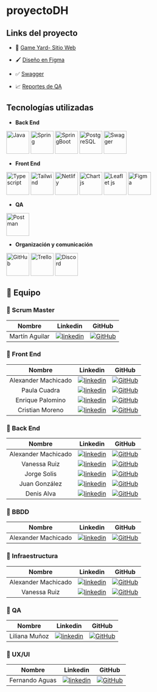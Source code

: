 # proyectoDH


## **Links del proyecto**


 +  🎯 [Game Yard- Sitio Web](https://proyecto-dh.vercel.app/home)

 +  🖌 [Diseño en Figma](https://www.figma.com/design/64t9gFZN00CIo1uCG80Uk0/Prototipo-Gameyard?node-id=0-1)

 +  ✅ [Swagger](https://proyectodh-13hj.onrender.com/swagger-ui/index.html)

 +  📈 [Reportes de QA](https://drive.google.com/drive/folders/1Bzv7BNN4IqYlp1cVkOHC-G_jrHRgn5mU)
 


## **Tecnologías utilizadas**

- **Back End**

<img src="https://user-images.githubusercontent.com/25181517/117201156-9a724800-adec-11eb-9a9d-3cd0f67da4bc.png" alt="Java" title="Java" height=60/> <img src="https://user-images.githubusercontent.com/25181517/117201470-f6d56780-adec-11eb-8f7c-e70e376cfd07.png" alt="Spring" title="Spring" height=60/> <img src="https://user-images.githubusercontent.com/25181517/183891303-41f257f8-6b3d-487c-aa56-c497b880d0fb.png" alt="SpringBoot"  title="SpringBoot" height=60/> <img src="https://www.svgrepo.com/svg/303251/mysql-logo" alt="PostgreSQL" title="PostgreSQL"  height=60/> <img src="https://user-images.githubusercontent.com/25181517/186711335-a3729606-5a78-4496-9a36-06efcc74f800.png" alt="Swagger" title="Swagger" height=60 />


 - **Front End**
   
<img src="https://user-images.githubusercontent.com/25181517/183890598-19a0ac2d-e88a-4005-a8df-1ee36782fde1.png" title="Typescript"  height=60/> <img src="https://user-images.githubusercontent.com/25181517/202896760-337261ed-ee92-4979-84c4-d4b829c7355d.png" title="Tailwind"  height=60 > <img src="https://miro.medium.com/v2/resize:fit:2400/0*BRl-uL7N9LF-1hiD.png" title="Netlify"  height=60/> <img src="https://encrypted-tbn0.gstatic.com/images?q=tbn:ANd9GcTOIcxvtqClbmdo6W_S_wbVm1F8d3DrZtlsNg&usqp=CAU" title="Chart js"  height=60/>  <img src="https://encrypted-tbn0.gstatic.com/images?q=tbn:ANd9GcQthaa1KMO33bnyDZY43y_S6pQScyvilI4eJyd4tMl-NIoKoOtrzetn_ljb9FBeJwCCIZk&usqp=CAU" title="Leaflet js"  height=60/> <img src="https://user-images.githubusercontent.com/25181517/189715289-df3ee512-6eca-463f-a0f4-c10d94a06b2f.png" title="Figma"  height=60/> 


 - **QA**
   
<img src="https://user-images.githubusercontent.com/25181517/192109061-e138ca71-337c-4019-8d42-4792fdaa7128.png" title="Postman"  height=60/> 


- **Organización y comunicación**

<img src="https://user-images.githubusercontent.com/25181517/192108374-8da61ba1-99ec-41d7-80b8-fb2f7c0a4948.png" title="GitHub"  height=60/> <img src="https://encrypted-tbn0.gstatic.com/images?q=tbn:ANd9GcQhN8NWoR9uSZKueIfU_gLaG_q7DxCD7-jRm82dlWwmAoQpOa6yCTWed78QcsMe3oC4XQk&usqp=CAU" title="Trello"  height=60/> <img src="https://i.pinimg.com/736x/d6/11/54/d61154b2cae2e1c123477eaecbdbd487.jpg" title="Discord"  height=60/> 


## 🚀 **Equipo**


### 📌 Scrum Master 

| Nombre | Linkedin | GitHub |
| :---:         |     :---:      |          :---: |
| Martín Aguilar  |[![linkedin](https://img.shields.io/badge/linkedin-0A66C2?style=for-the-badge&logo=linkedin&logoColor=white)](https://www.linkedin.com/in/mart%C3%ADn-aguilarh?utm_source=share&utm_campaign=share_via&utm_content=profile&utm_medium=android_app)   | [![GitHub](https://img.shields.io/badge/github-%23121011.svg?&style=for-the-badge&logo=github&logoColor=white)](https://github.com/)|

### 📌 Front End  

| Nombre | Linkedin | GitHub |
| :---:         |     :---:      |          :---: |
| Alexander Machicado |[![linkedin](https://img.shields.io/badge/linkedin-0A66C2?style=for-the-badge&logo=linkedin&logoColor=white)](https://www.linkedin.com/in/machicadogomezalexander/)   | [![GitHub](https://img.shields.io/badge/github-%23121011.svg?&style=for-the-badge&logo=github&logoColor=white)](https://github.com/dexametasona) |
| Paula Cuadra |[![linkedin](https://img.shields.io/badge/linkedin-0A66C2?style=for-the-badge&logo=linkedin&logoColor=white)](https://www.linkedin.com/in/paula-cuadra-49b907218)   | [![GitHub](https://img.shields.io/badge/github-%23121011.svg?&style=for-the-badge&logo=github&logoColor=white)](https://github.com/paulacuadra) |
| Enrique Palomino  |[![linkedin](https://img.shields.io/badge/linkedin-0A66C2?style=for-the-badge&logo=linkedin&logoColor=white)](https://www.linkedin.com/in/devenriq/)   | [![GitHub](https://img.shields.io/badge/github-%23121011.svg?&style=for-the-badge&logo=github&logoColor=white)](https://github.com/devenriq)|
| Cristian Moreno |[![linkedin](https://img.shields.io/badge/linkedin-0A66C2?style=for-the-badge&logo=linkedin&logoColor=white)](https://www.linkedin.com/in/cristian-moreno-monsalve-336880247/)   | [![GitHub](https://img.shields.io/badge/github-%23121011.svg?&style=for-the-badge&logo=github&logoColor=white)](https://github.com/crismor13)|


### 📌 Back End  

| Nombre | Linkedin | GitHub |
| :---:         |     :---:      |          :---: |
| Alexander Machicado |[![linkedin](https://img.shields.io/badge/linkedin-0A66C2?style=for-the-badge&logo=linkedin&logoColor=white)](https://www.linkedin.com/in/machicadogomezalexander/)   | [![GitHub](https://img.shields.io/badge/github-%23121011.svg?&style=for-the-badge&logo=github&logoColor=white)](https://github.com/dexametasona) |
| Vanessa Ruiz  |[![linkedin](https://img.shields.io/badge/linkedin-0A66C2?style=for-the-badge&logo=linkedin&logoColor=white)](https://www.linkedin.com/in/)   | [![GitHub](https://img.shields.io/badge/github-%23121011.svg?&style=for-the-badge&logo=github&logoColor=white)](https://github.com/vanessar810)|
| Jorge Solis  |[![linkedin](https://img.shields.io/badge/linkedin-0A66C2?style=for-the-badge&logo=linkedin&logoColor=white)](https://www.linkedin.com/in/)   | [![GitHub](https://img.shields.io/badge/github-%23121011.svg?&style=for-the-badge&logo=github&logoColor=white)](https://github.com/jorge4812h)|
| Juan González  |[![linkedin](https://img.shields.io/badge/linkedin-0A66C2?style=for-the-badge&logo=linkedin&logoColor=white)](https://www.linkedin.com/in/)   | [![GitHub](https://img.shields.io/badge/github-%23121011.svg?&style=for-the-badge&logo=github&logoColor=white)](https://github.com/Kmilo1992)|
| Denis Alva  |[![linkedin](https://img.shields.io/badge/linkedin-0A66C2?style=for-the-badge&logo=linkedin&logoColor=white)](https://www.linkedin.com/in/)   | [![GitHub](https://img.shields.io/badge/github-%23121011.svg?&style=for-the-badge&logo=github&logoColor=white)](https://github.com/dAlvaDev)|

### 📌 BBDD 

| Nombre | Linkedin | GitHub |
| :---:         |     :---:      |          :---: |
| Alexander Machicado |[![linkedin](https://img.shields.io/badge/linkedin-0A66C2?style=for-the-badge&logo=linkedin&logoColor=white)](https://www.linkedin.com/in/machicadogomezalexander/)   | [![GitHub](https://img.shields.io/badge/github-%23121011.svg?&style=for-the-badge&logo=github&logoColor=white)](https://github.com/dexametasona) |

### 📌 Infraestructura  

| Nombre | Linkedin | GitHub |
| :---:         |     :---:      |          :---: |
| Alexander Machicado |[![linkedin](https://img.shields.io/badge/linkedin-0A66C2?style=for-the-badge&logo=linkedin&logoColor=white)](https://www.linkedin.com/in/machicadogomezalexander/)   | [![GitHub](https://img.shields.io/badge/github-%23121011.svg?&style=for-the-badge&logo=github&logoColor=white)](https://github.com/dexametasona) |
| Vanessa Ruiz  |[![linkedin](https://img.shields.io/badge/linkedin-0A66C2?style=for-the-badge&logo=linkedin&logoColor=white)](https://www.linkedin.com/in/)   | [![GitHub](https://img.shields.io/badge/github-%23121011.svg?&style=for-the-badge&logo=github&logoColor=white)](https://github.com/vanessar810)|

### 📌 QA 

| Nombre | Linkedin | GitHub |
| :---:         |     :---:      |          :---: |
| Liliana Muñoz  |[![linkedin](https://img.shields.io/badge/linkedin-0A66C2?style=for-the-badge&logo=linkedin&logoColor=white)](https://www.linkedin.com/in/lilianamunoz331/)   | [![GitHub](https://img.shields.io/badge/github-%23121011.svg?&style=for-the-badge&logo=github&logoColor=white)](https://github.com/liliana331)|

### 📌 UX/UI 

| Nombre | Linkedin | GitHub |
| :---:         |     :---:      |          :---: |
| Fernando Aguas  |[![linkedin](https://img.shields.io/badge/linkedin-0A66C2?style=for-the-badge&logo=linkedin&logoColor=white)](https://www.linkedin.com/in/)   | [![GitHub](https://img.shields.io/badge/github-%23121011.svg?&style=for-the-badge&logo=github&logoColor=white)](https://github.com/)|

